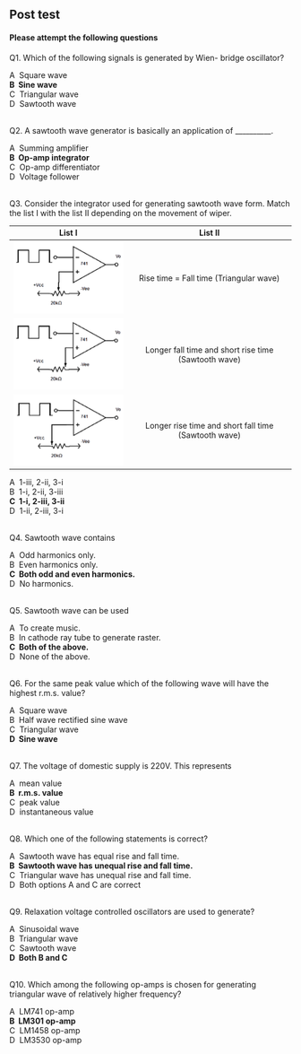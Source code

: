 ## Post test
#### Please attempt the following questions

  
Q1. Which of the following signals is generated by Wien- bridge oscillator?  

A  Square wave       
<b>B  Sine wave</b>       
C  Triangular wave   
D  Sawtooth wave        
<br>
  
  
Q2. A sawtooth wave generator is basically an application of \_\_\_\_\_\_\_\_\_\_.  

A  Summing amplifier  
<b>B  Op-amp integrator</b>  
C  Op-amp differentiator  
D  Voltage follower  
<br>
  
  
Q3. Consider the integrator used for generating sawtooth wave form. Match the list I with the list II depending on the movement of wiper.  
  

|List I | List II|
| :-------: |  :-------: |
![](images/que3(a).png) | Rise time = Fall time (Triangular wave)
![](images/que3(b).png) | Longer fall time and short rise time (Sawtooth wave)
![](images/que3(c).png) | Longer rise time and short fall time (Sawtooth wave)

A  1-iii, 2-ii, 3-i  
B  1-i, 2-ii, 3-iii  
<b>C  1-i, 2-iii, 3-ii</b>  
D  1-ii, 2-iii, 3-i  
<br>
  

Q4. Sawtooth wave contains  

A  Odd harmonics only.  
B  Even harmonics only.  
<b>C  Both odd and even harmonics.</b>  
D  No harmonics.  
<br> 

  
Q5. Sawtooth wave can be used  

A  To create music.  
B  In cathode ray tube to generate raster.  
<b>C  Both of the above.</b>  
D  None of the above.  
<br>
  
  
Q6. For the same peak value which of the following wave will have the highest r.m.s. value?  

A  Square wave  
B  Half wave rectified sine wave  
C  Triangular wave  
<b>D  Sine wave</b>  
<br>
  
   
Q7. The voltage of domestic supply is 220V. This represents  

A  mean value  
<b>B  r.m.s. value</b>  
C  peak value  
D  instantaneous value  
<br>


Q8. Which one of the following statements is correct?  

A  Sawtooth wave has equal rise and fall time.  
<b>B  Sawtooth wave has unequal rise and fall time.</b>  
C  Triangular wave has unequal rise and fall time.  
D  Both options A and C are correct  
<br>


Q9. Relaxation voltage controlled oscillators are used to generate?  

A  Sinusoidal wave  
B  Triangular wave  
C  Sawtooth wave  
<b>D  Both B and C</b>  
<br>


Q10. Which among the following op-amps is chosen for generating triangular wave of relatively higher frequency?  

A  LM741 op-amp  
<b>B  LM301 op-amp</b>  
C  LM1458 op-amp  
D  LM3530 op-amp  



 


  